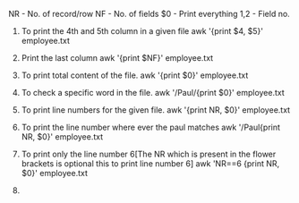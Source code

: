 NR - No. of record/row
NF - No. of fields
$0 - Print everything
$1,$2 - Field no.

1. To print the 4th and 5th column in a given file
   awk '{print $4, $5}' employee.txt

2. Print the last column
   awk '{print $NF}' employee.txt

3. To print total content of the file.
   awk '{print $0}' employee.txt

4. To check a specific word in the file.
   awk '/Paul/{print $0}' employee.txt

5. To print line numbers for the given file.
   awk '{print NR, $0}' employee.txt

6. To print the line number where ever the paul matches
   awk '/Paul{print NR, $0}' employee.txt

7. To print only the line number 6[The NR which is present in the flower brackets is optional this to     print line number 6]
   awk 'NR==6 {print NR, $0}' employee.txt

8.  
